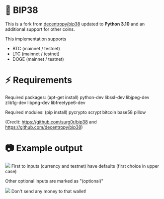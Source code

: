 # :closed_lock_with_key: BIP38
This is a fork from [decentropy/bip38](https://github.com/decentropy/bip38) updated to **Python 3.10** and an additional support for other coins.

This implementation supports
* BTC (mainnet / testnet)
* LTC (mainnet / testnet)
* DOGE (mainnet / testnet) 

# :zap: Requirements

Required packages: (apt-get install) python-dev libssl-dev libjpeg-dev zlib1g-dev libpng-dev libfreetype6-dev

Required modules: (pip install) pycrypto scrypt bitcoin base58 pillow

(Credit: https://github.com/surg0r/bip38 and https://github.com/decentropy/bip38)

# :camera: Example output

![](https://github.com/nformant1/bip38/blob/main/bip38_cmd.exe.png)
First to inputs (currency and testnet) have defaults (first choice in upper case)

Other optional inputs are marked as "(optional)"

![](https://github.com/nformant1/bip38/blob/main/example.jpg)
Don't send any money to that wallet!
